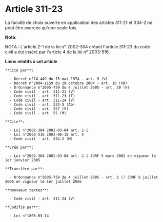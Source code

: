 # Article 311-23

La faculté de choix ouverte en application des articles 311-21 et 334-2 ne peut être exercée qu'une seule fois.

**Nota:**

NOTA : L'article 2-1 de la loi n° 2002-304 créant l'article 311-23 du code civil a été inséré par l'article 4 de la loi n°
2003-516.

**Liens relatifs à cet article**

	**Cité par**:

	  - Décret n°74-449 du 15 mai 1974 - art. 9 (V)
	  - Décret n°2004-1159 du 29 octobre 2004 - art. 10 (VD)
	  - Ordonnance n°2005-759 du 4 juillet 2005 - art. 20 (V)
	  - Code civil - art. 311-21 (V)
	  - Code civil - art. 311-23 (T)
	  - Code civil - art. 311-24 (V)
	  - Code civil - art. 333-5 (Ab)
	  - Code civil - art. 357 (V)
	  - Code civil - art. 55 (M)

	**Cite**:

	  - Loi n°2002-304 2002-03-04 art. 2-1
	  - Loi n°2003-516 2003-06-18 art. 4
	  - Code civil - art. 334-2 (M)

	**Créé par**:

	  - Loi n°2002-304 2002-03-04 art. 2-1 JORF 5 mars 2002 en vigueur le 1er janvier 2005

	**Transféré par**:

	  - Ordonnance n°2005-759 du 4 juillet 2005 - art. 2 () JORF 6 juillet 2005 en vigueur le 1er juillet 2006

	**Nouveaux textes**:

	  - Code civil - art. 311-24 (V)

	**Codifié par**:

	  - Loi n°1803-03-14
